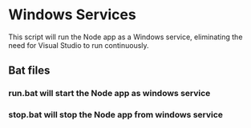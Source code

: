 # Windows Services
This script will run the Node app as a Windows service, eliminating the need for Visual Studio to run continuously.

## Bat files

### run.bat will start the Node app as windows service
### stop.bat will stop the Node app from windows service